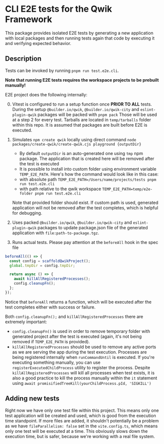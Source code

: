 # CLI E2E tests for the Qwik Framework

This package provides isolated E2E tests by generating a new application with local packages and then running tests again that code by executing it and verifying expected behavior.

## Description

Tests can be invoked by running `pnpm run test.e2e.cli`.

**Note that running E2E tests requires the workspace projects to be prebuilt manually!**

E2E project does the following internally:

0. Vitest is configured to run a setup function once **PRIOR TO ALL** tests. During the setup `@builder.io/qwik`, `@builder.io/qwik-city` and `eslint-plugin-qwik` packages will be packed with `pnpm pack` Those will be used at a step 2 for every test. Tarballs are located in `temp/tarballs` folder within this repo. It is assumed that packages are built before E2E is executed.

1. Simulates `npm create qwik` locally using direct command `node packages/create-qwik/create-qwik.cjs playground {outputDir}`
   - By default `outputDir` is an auto-generated one using `tmp` npm package. The application that is created here will be removed after the test is executed
   - It is possible to install into custom folder using environment variable `TEMP_E2E_PATH`. Here's how the command would look like in this case:
   - with absolute path `TEMP_E2E_PATH=/Users/name/projects/tests pnpm run test.e2e.cli`
   - with path relative to the qwik workspace `TEMP_E2E_PATH=temp/e2e-folder pnpm run test.e2e.cli`

   Note that provided folder should exist. If custom path is used, generated application will not be removed after the test completes, which is helpful for debugging.

2. Uses packed `@builder.io/qwik`, `@builder.io/qwik-city` and `eslint-plugin-qwik` packages to update package.json file of the generated application with `file:path-to-package.tgz`.

3. Runs actual tests. Please pay attention at the `beforeAll` hook in the spec file

```typescript
beforeAll(() => {
  const config = scaffoldQwikProject();
  global.tmpDir = config.tmpDir;

  return async () => {
    await killAllRegisteredProcesses();
    config.cleanupFn();
  };
});
```

Notice that `beforeAll` returns a function, which will be executed after the test completes either with success or failure.

Both `config.cleanupFn();` and `killAllRegisteredProcesses` there are extremely important:

- `config.cleanupFn()` is used in order to remove temporary folder with generated project after the test is executed (again, it's not being removed if `TEMP_E2E_PATH` is provided).
- `killAllRegisteredProcesses` should be used to remove any active ports as we are serving the app during the test execution.
  Processes are being registered internally when `runCommandUntil` is executed. If you're executing something manually, you can use `registerExecutedChildProcess` utility to register the process.
  Despite `killAllRegisteredProcesses` will kill all processes when test exists, it is also a good practice to kill the process manually within the `it` statement using `await promisifiedTreeKill(yourChildProcess.pId, 'SIGKILL')`

## Adding new tests

Right now we have only one test file within this project. This means only one test application will be created and used, which is good from the execution time standpoint. If more files are added, it shouldn't potentially be a problem as we have `fileParallelism: false` set in the `vite.config.ts`, which means only one test will be executed at a time. This obviously slows down the execution time, but is safer, because we're working with a real file system.

